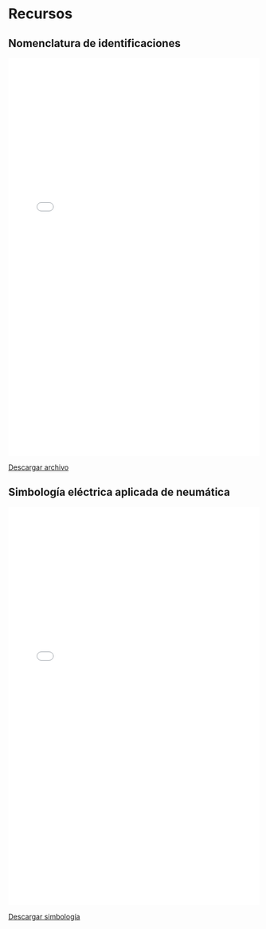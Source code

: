 # Recursos

## Nomenclatura de identificaciones

<embed src="../capitulo4/identificaciones.pdf" width="100%" height="800px">

[Descargar archivo](../capitulo4/identificaciones.pdf)

## Simbología eléctrica aplicada de neumática

<embed src="simbologia_electrica_neumatica.pdf" width="100%" height="800px">

[Descargar simbología](./simbologia_electrica_neumatica.pdf)
